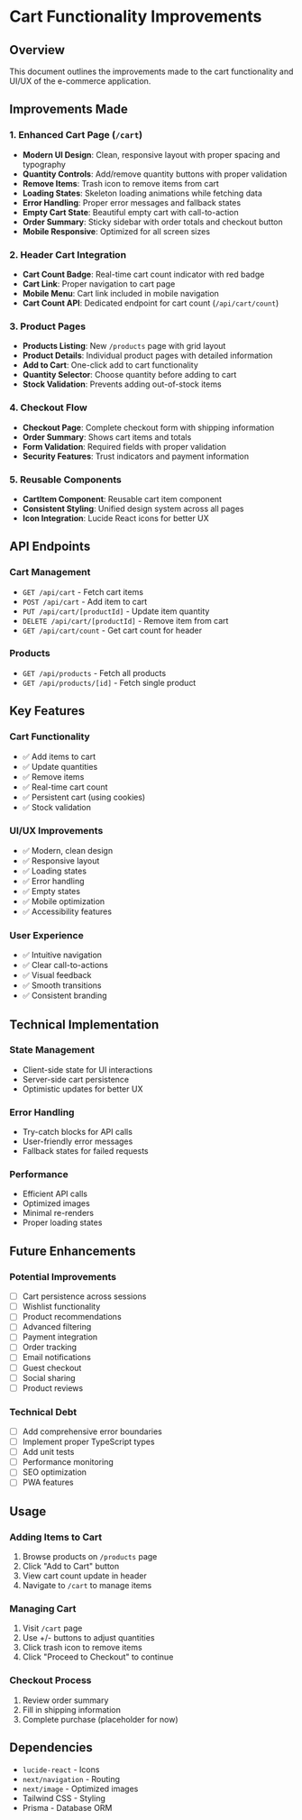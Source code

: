 # Cart Functionality Improvements

## Overview
This document outlines the improvements made to the cart functionality and UI/UX of the e-commerce application.

## Improvements Made

### 1. Enhanced Cart Page (`/cart`)
- **Modern UI Design**: Clean, responsive layout with proper spacing and typography
- **Quantity Controls**: Add/remove quantity buttons with proper validation
- **Remove Items**: Trash icon to remove items from cart
- **Loading States**: Skeleton loading animations while fetching data
- **Error Handling**: Proper error messages and fallback states
- **Empty Cart State**: Beautiful empty cart with call-to-action
- **Order Summary**: Sticky sidebar with order totals and checkout button
- **Mobile Responsive**: Optimized for all screen sizes

### 2. Header Cart Integration
- **Cart Count Badge**: Real-time cart count indicator with red badge
- **Cart Link**: Proper navigation to cart page
- **Mobile Menu**: Cart link included in mobile navigation
- **Cart Count API**: Dedicated endpoint for cart count (`/api/cart/count`)

### 3. Product Pages
- **Products Listing**: New `/products` page with grid layout
- **Product Details**: Individual product pages with detailed information
- **Add to Cart**: One-click add to cart functionality
- **Quantity Selector**: Choose quantity before adding to cart
- **Stock Validation**: Prevents adding out-of-stock items

### 4. Checkout Flow
- **Checkout Page**: Complete checkout form with shipping information
- **Order Summary**: Shows cart items and totals
- **Form Validation**: Required fields with proper validation
- **Security Features**: Trust indicators and payment information

### 5. Reusable Components
- **CartItem Component**: Reusable cart item component
- **Consistent Styling**: Unified design system across all pages
- **Icon Integration**: Lucide React icons for better UX

## API Endpoints

### Cart Management
- `GET /api/cart` - Fetch cart items
- `POST /api/cart` - Add item to cart
- `PUT /api/cart/[productId]` - Update item quantity
- `DELETE /api/cart/[productId]` - Remove item from cart
- `GET /api/cart/count` - Get cart count for header

### Products
- `GET /api/products` - Fetch all products
- `GET /api/products/[id]` - Fetch single product

## Key Features

### Cart Functionality
- ✅ Add items to cart
- ✅ Update quantities
- ✅ Remove items
- ✅ Real-time cart count
- ✅ Persistent cart (using cookies)
- ✅ Stock validation

### UI/UX Improvements
- ✅ Modern, clean design
- ✅ Responsive layout
- ✅ Loading states
- ✅ Error handling
- ✅ Empty states
- ✅ Mobile optimization
- ✅ Accessibility features

### User Experience
- ✅ Intuitive navigation
- ✅ Clear call-to-actions
- ✅ Visual feedback
- ✅ Smooth transitions
- ✅ Consistent branding

## Technical Implementation

### State Management
- Client-side state for UI interactions
- Server-side cart persistence
- Optimistic updates for better UX

### Error Handling
- Try-catch blocks for API calls
- User-friendly error messages
- Fallback states for failed requests

### Performance
- Efficient API calls
- Optimized images
- Minimal re-renders
- Proper loading states

## Future Enhancements

### Potential Improvements
- [ ] Cart persistence across sessions
- [ ] Wishlist functionality
- [ ] Product recommendations
- [ ] Advanced filtering
- [ ] Payment integration
- [ ] Order tracking
- [ ] Email notifications
- [ ] Guest checkout
- [ ] Social sharing
- [ ] Product reviews

### Technical Debt
- [ ] Add comprehensive error boundaries
- [ ] Implement proper TypeScript types
- [ ] Add unit tests
- [ ] Performance monitoring
- [ ] SEO optimization
- [ ] PWA features

## Usage

### Adding Items to Cart
1. Browse products on `/products` page
2. Click "Add to Cart" button
3. View cart count update in header
4. Navigate to `/cart` to manage items

### Managing Cart
1. Visit `/cart` page
2. Use +/- buttons to adjust quantities
3. Click trash icon to remove items
4. Click "Proceed to Checkout" to continue

### Checkout Process
1. Review order summary
2. Fill in shipping information
3. Complete purchase (placeholder for now)

## Dependencies
- `lucide-react` - Icons
- `next/navigation` - Routing
- `next/image` - Optimized images
- Tailwind CSS - Styling
- Prisma - Database ORM 